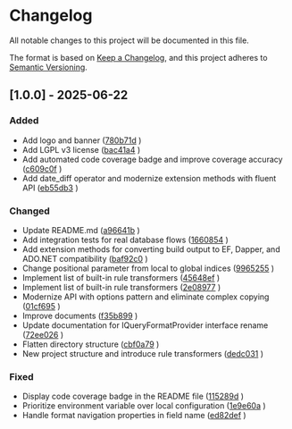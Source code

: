 # Changelog

All notable changes to this project will be documented in this file.

The format is based on [Keep a Changelog](https://keepachangelog.com/en/1.0.0/),
and this project adheres to [Semantic Versioning](https://semver.org/spec/v2.0.0.html).

## [1.0.0] - 2025-06-22

### Added

- Add logo and banner ([780b71d](https://github.com/wuangnguyen/DynamicWhereBuilder/commit/780b71ddcc4ad34eb18eb90cd56fb4d4041e4808) )
- Add LGPL v3 license ([bac41a4](https://github.com/wuangnguyen/DynamicWhereBuilder/commit/bac41a4b1a235be31e8fff1e2c33bd57cb1f7aad) )
- Add automated code coverage badge and improve coverage accuracy ([c609c0f](https://github.com/wuangnguyen/DynamicWhereBuilder/commit/c609c0fde69e2dc476178bee00d0aa50337edd9c) )
- Add date_diff operator and modernize extension methods with fluent API ([eb55db3](https://github.com/wuangnguyen/DynamicWhereBuilder/commit/eb55db36538b8aab395e490e26a3ed8f3a6499b8) )

### Changed

- Update README.md ([a96641b](https://github.com/wuangnguyen/DynamicWhereBuilder/commit/a96641b5ad959a0c269d28a9556c23d43d21edf3) )
- Add integration tests for real database flows ([1660854](https://github.com/wuangnguyen/DynamicWhereBuilder/commit/166085469ea08f5effb4fa14ddf554e97803e62f) )
- Add extension methods for converting build output to EF, Dapper, and ADO.NET compatibility ([baf92c0](https://github.com/wuangnguyen/DynamicWhereBuilder/commit/baf92c0040fa32f6fc13b7e2c60a4439d0117d01) )
- Change positional parameter from local to global indices ([9965255](https://github.com/wuangnguyen/DynamicWhereBuilder/commit/996525558ba4ffdce26c92a60d0ffb416c0904df) )
- Implement list of built-in rule transformers ([45648ef](https://github.com/wuangnguyen/DynamicWhereBuilder/commit/45648efcbbad5bdf34363e0f111b978030363e7a) )
- Implement list of built-in rule transformers ([2e08977](https://github.com/wuangnguyen/DynamicWhereBuilder/commit/2e08977e815e7b7f361e1bd6d8317fb49180dc4b) )
- Modernize API with options pattern and eliminate complex copying ([01cf695](https://github.com/wuangnguyen/DynamicWhereBuilder/commit/01cf6958f08b3409a2461bea12892fa5ee39a73a) )
- Improve documents ([f35b899](https://github.com/wuangnguyen/DynamicWhereBuilder/commit/f35b899a9cdfee6eef5906c4bceb5c3e812c8dc7) )
- Update documentation for IQueryFormatProvider interface rename ([72ee026](https://github.com/wuangnguyen/DynamicWhereBuilder/commit/72ee0264bb0025c41756e087fd1fe28d5da3e3c3) )
- Flatten directory structure ([cbf0a79](https://github.com/wuangnguyen/DynamicWhereBuilder/commit/cbf0a79e35bf6a88fe135e38b0e1daf4b276d61f) )
- New project structure and introduce rule transformers ([dedc031](https://github.com/wuangnguyen/DynamicWhereBuilder/commit/dedc031e86dd3b500fef9f11610ea1bfbf04a7ee) )

### Fixed

- Display code coverage badge in the README file ([115289d](https://github.com/wuangnguyen/DynamicWhereBuilder/commit/115289dd0c72c6c2154e6f957fa30133e8e5d49a) )
- Prioritize environment variable over local configuration ([1e9e60a](https://github.com/wuangnguyen/DynamicWhereBuilder/commit/1e9e60afa10037e0b1ce8c7ebc89180e5648ece4) )
- Handle format navigation properties in field name ([ed82def](https://github.com/wuangnguyen/DynamicWhereBuilder/commit/ed82defd30162e0d270989230dea87c46d5c130f) )


<!-- generated by git-cliff -->
